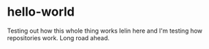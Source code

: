 # hello-world
Testing out how this whole thing works
Ielin here and I'm testing how repositories work. Long road ahead.
